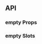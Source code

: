 ## API

### empty Props

<field-table :data="emptyProps"/>

### empty Slots

<field-table :data="emptySlots" type="slots"/>

<script setup>
import { ref } from 'vue';

const emptyProps = ref([
  {
    name: 'description',
    desc: '描述内容',
    type: 'string',
    value: '-',
    version: '',
  },
  {
    name: 'img-src',
    desc: '自定义图片的地址',
    type: 'string',
    value: '-',
    version: '',
  },
  {
    name: 'in-config-provider',
    desc: '是否在 ConfigProvider 中使用',
    type: 'boolean',
    value: 'false',
    version: '2.47.0',
  },
]);

const emptySlots = ref([
  {
    name: 'image',
    desc: '图片/图标',
  },
]);

</script>
